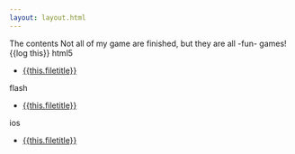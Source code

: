 ```yaml
---
layout: layout.html
---
```


The contents
Not all of my game are finished, but they are all -fun- games!
{{log this}}
html5

*   [{{this.filetitle}}](/{{this.path}})

flash

*   [{{this.filetitle}}](/{{this.path}})

ios

*   [{{this.filetitle}}](/{{this.path}})
